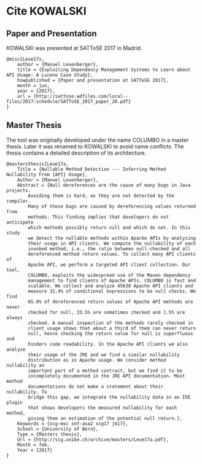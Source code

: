 # Cite KOWALSKI

## Paper and Presentation

KOWALSKI was presented at SATToSE 2017 in Madrid.

	@misc{Leue17x,
		author = {Manuel Leuenberger},
		title = {Exploiting Dependency Management Systems to Learn about API Usage: A Lucene Case Study},
		howpublished = {Paper and presentation at SATToSE 2017},
		month = jun,
		year = {2017},
		url = {http://sattose.wdfiles.com/local--files/2017:schedule/SATToSE_2017_paper_20.pdf}
	}

## Master Thesis

The tool was originally developed under the name COLUMBO in a master thesis.
Later it was renamed to KOWALSKI to avoid name conflicts.
The thesis contains a detailed description of its architecture.

	@mastersthesis{Leue17a,
		Title = {Nullable Method Detection --- Inferring Method Nullability From {API} Usage},
		Author = {Manuel Leuenberger},
		Abstract = {Null dereferences are the cause of many bugs in Java projects.
			Avoiding them is hard, as they are not detected by the compiler.
			Many of those bugs are caused by dereferencing values returned from
			methods. This finding implies that developers do not anticipate
			which methods possibly return null and which do not. In this study
			we detect the nullable methods within Apache APIs by analyzing
			their usage in API clients. We compute the nullability of each
			invoked method, i.e., the ratio between null-checked and all
			dereferenced method return values. To collect many API clients of
			Apache API, we perform a targeted API client collection. Our tool,
			COLUMBO, exploits the widespread use of the Maven dependency
			management to find clients of Apache APIs. COLUMBO is fast and
			scalable. We collect and analyze 45638 Apache API clients and
			measure 31.4% of conditional expressions to be null checks. We find
			65.0% of dereferenced return values of Apache API methods are never
			checked for null, 33.5% are sometimes checked and 1.5% are always
			checked. A manual inspection of the methods rarely checked in
			client usage shows that about a third of them can never return
			null, hence checking the return value for null is superfluous and
			hinders code readability. In the Apache API clients we also analyze
			their usage of the JRE and we find a similar nullability
			distribution as in Apache usage. We consider method nullability an
			important part of a method contract, but we find it to be
			incompletely documented in the JRE API documentation. Most method
			documentations do not make a statement about their nullability. To
			bridge this gap, we integrate the nullability data in an IDE plugin
			that shows developers the measured nullability for each method,
			giving them an estimation of the potential null return.},
		Keywords = {scg-msc snf-asa2 scg17 jb17},
		School = {University of Bern},
		Type = {Masters thesis},
		Url = {http://scg.unibe.ch/archive/masters/Leue17a.pdf},
		Month = feb,
		Year = {2017}
	}
